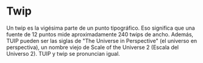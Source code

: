 # Twip

Un twip es la vigésima parte de un punto tipográfico. Eso significa que una
fuente de 12 puntos mide aproximadamente 240 twips de ancho. Además, TUIP pueden
ser las siglas de "The Universe in Perspective" (el universo en perspectiva), un
nombre viejo de Scale of the Universe 2 (Escala del Universo 2). TUIP y twip se
pronuncian igual.
